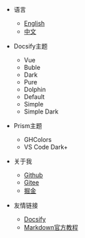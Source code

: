 - 语言
  - [English](/)
  - [中文](/zh-cn/)

- Docsify主题
  - Vue
  - Buble
  - Dark
  - Pure
  - Dolphin
  - Default
  - Simple
  - Simple Dark

- Prism主题
  - GHColors
  - VS Code Dark+

- 关于我
  - [Github](https://github.com/yequanrui)
  - [Gitee](https://gitee.com/yequanrui)
  - [掘金](https://juejin.cn/user/1231919572070647)

- 友情链接
  - [Docsify](https://docsify.js.org/#/zh-cn/)
  - [Markdown官方教程](https://markdown.com.cn/)
